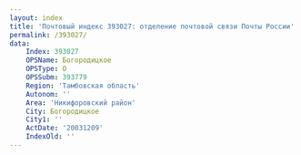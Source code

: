 ```yaml
---
layout: index
title: 'Почтовый индекс 393027: отделение почтовой связи Почты России'
permalink: /393027/
data:
    Index: 393027
    OPSName: Богородицкое
    OPSType: О
    OPSSubm: 393779
    Region: 'Тамбовская область'
    Autonom: ''
    Area: 'Никифоровский район'
    City: Богородицкое
    City1: ''
    ActDate: '20031209'
    IndexOld: ''
---
```

